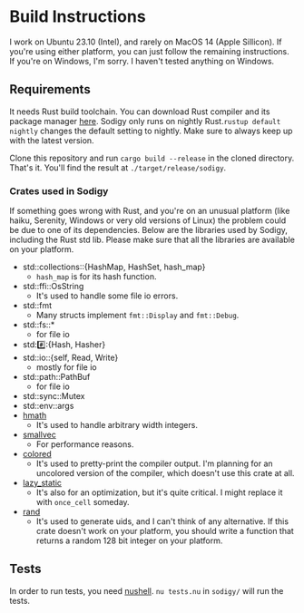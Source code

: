# Build Instructions

I work on Ubuntu 23.10 (Intel), and rarely on MacOS 14 (Apple Sillicon). If you're using either platform, you can just follow the remaining instructions. If you're on Windows, I'm sorry. I haven't tested anything on Windows.

## Requirements

It needs Rust build toolchain. You can download Rust compiler and its package manager [here](https://rustup.rs/). Sodigy only runs on nightly Rust.`rustup default nightly` changes the default setting to nightly. Make sure to always keep up with the latest version.

Clone this repository and run `cargo build --release` in the cloned directory. That's it. You'll find the result at `./target/release/sodigy`.

### Crates used in Sodigy

If something goes wrong with Rust, and you're on an unusual platform (like haiku, Serenity, Windows or very old versions of Linux) the problem could be due to one of its dependencies. Below are the libraries used by Sodigy, including the Rust std lib. Please make sure that all the libraries are available on your platform.

- std::collections::{HashMap, HashSet, hash_map}
  - `hash_map` is for its hash function.
- std::ffi::OsString
  - It's used to handle some file io errors.
- std::fmt
  - Many structs implement `fmt::Display` and `fmt::Debug`.
- std::fs::*
  - for file io
- std::hash::{Hash, Hasher}
- std::io::{self, Read, Write}
  - mostly for file io
- std::path::PathBuf
  - for file io
- std::sync::Mutex
- std::env::args
- [hmath](https://github.com/baehyunsol/hmath)
  - It's used to handle arbitrary width integers. 
- [smallvec](https://github.com/servo/rust-smallvec)
  - For performance reasons.
- [colored](https://github.com/colored-rs/colored)
  - It's used to pretty-print the compiler output. I'm planning for an uncolored version of the compiler, which doesn't use this crate at all.
- [lazy_static](https://github.com/rust-lang-nursery/lazy-static.rs)
  - It's also for an optimization, but it's quite critical. I might replace it with `once_cell` someday.
- [rand](https://github.com/rust-random/rand)
  - It's used to generate uids, and I can't think of any alternative. If this crate doesn't work on your platform, you should write a function that returns a random 128 bit integer on your platform.

## Tests

In order to run tests, you need [nushell](https://www.nushell.sh/). `nu tests.nu` in `sodigy/` will run the tests.
